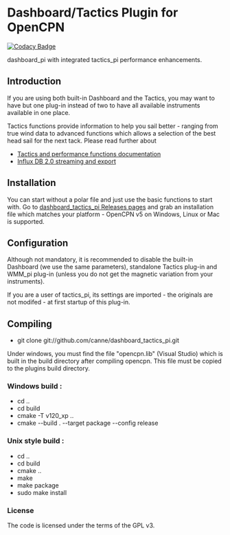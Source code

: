 # Dashboard/Tactics Plugin for OpenCPN

[![Codacy Badge](https://api.codacy.com/project/badge/Grade/23e5625c7b5a4aa4a3b3696b5a7795d2)](https://app.codacy.com/app/petri38-github/dashboard_tactics_pi?utm_source=github.com&utm_medium=referral&utm_content=canne/dashboard_tactics_pi&utm_campaign=Badge_Grade_Settings)

dashboard_pi with integrated tactics_pi performance enhancements.

## Introduction

If you are using both built-in Dashboard and the Tactics, you may want to have but one plug-in instead of two to have all available instruments available in one place.

Tactics functions provide information to help you sail better - ranging from true wind data to advanced functions which allows a selection of the best head sail for the next tack. Please read further about
* [Tactics and performance functions documentation](docs/README.md)
* [Influx DB 2.0 streaming and export](docs/InfluxDBStreamer.ipynb)

## Installation

You can start without a polar file and just use the basic functions to start with. Go to [dashboard_tactics_pi Releases pages](https://github.com/canne/dashboard_tactics_pi/releases) and grab an installation file which matches your platform - OpenCPN v5 on Windows, Linux or Mac is supported.

## Configuration

Although not mandatory, it is recommended to disable the built-in
Dashboard (we use the same parameters), standalone Tactics plug-in
and WMM_pi plug-in (unless you do not get the magnetic variation
from your instruments).

If you are a user of tactics_pi, its settings are imported - the originals are not modifed - at first startup of this plug-in.
    

## Compiling

* git clone git://github.com/canne/dashboard_tactics_pi.git

Under windows, you must find the file "opencpn.lib" (Visual Studio) which is built in the build directory after compiling opencpn. 
This file must be copied to the plugins build directory.

### Windows build :

* cd ..
* cd build
* cmake  -T v120_xp ..
* cmake --build . --target package --config release

### Unix style build :

* cd ..
* cd build
* cmake ..
* make
* make package
* sudo make install


### License

The code is licensed under the terms of the GPL v3.
